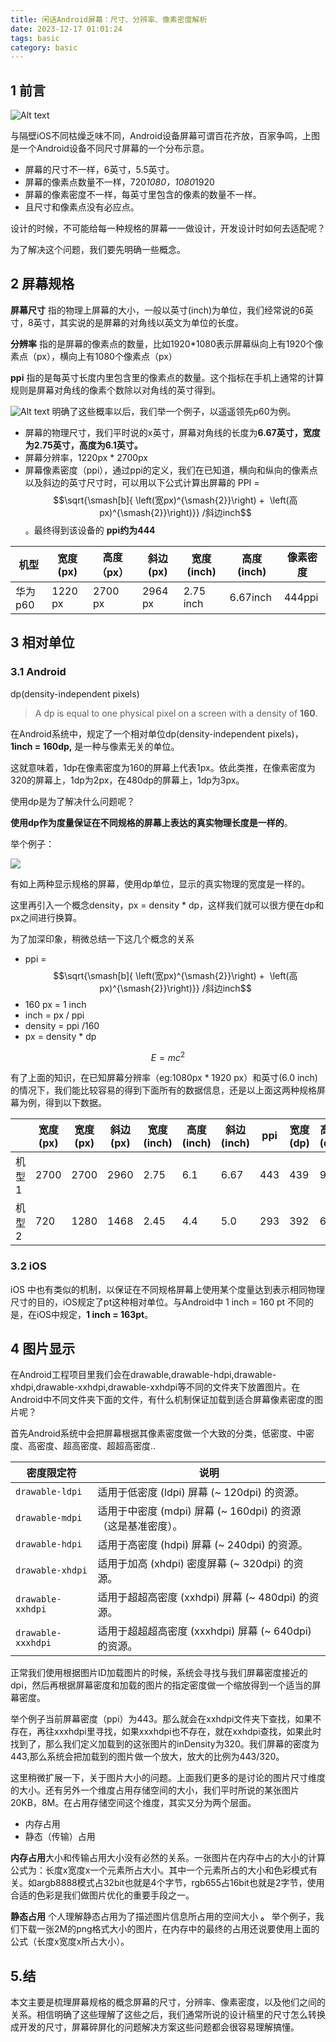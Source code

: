 ```yaml
---
title: 闲话Android屏幕：尺寸、分辨率、像素密度解析
date: 2023-12-17 01:01:24
tags: basic
category: basic
---
```

## 1 前言

![Alt text](/images/001_title.png)

与隔壁iOS不同枯燥乏味不同，Android设备屏幕可谓百花齐放，百家争鸣，上图是一个Android设备不同尺寸屏幕的一个分布示意。

-   屏幕的尺寸不一样，6英寸，5.5英寸。
-   屏幕的像素点数量不一样，720*1080，1080*1920
-   屏幕的像素密度不一样，每英寸里包含的像素的数量不一样。
-   且尺寸和像素点没有必应点。

设计的时候，不可能给每一种规格的屏幕一一做设计，开发设计时如何去适配呢？

为了解决这个问题，我们要先明确一些概念。

## 2 屏幕规格

**屏幕尺寸** 指的物理上屏幕的大小，一般以英寸(inch)为单位，我们经常说的6英寸，8英寸，其实说的是屏幕的对角线以英文为单位的长度。

**分辨率** 指的是屏幕的像素点的数量，比如1920*1080表示屏幕纵向上有1920个像素点（px），横向上有1080个像素点（px）

**ppi** 指的是每英寸长度内里包含里的像素点的数量。这个指标在手机上通常的计算规则是屏幕对角线的像素个数除以对角线的英寸得到。

![Alt text](/images/001_1280X1280.png)
明确了这些概率以后，我们举一个例子，以遥遥领先p60为例。

-   屏幕的物理尺寸，我们平时说的x英寸，屏幕对角线的长度为**6.67英寸，宽度为2.75英寸，高度为6.1英寸。**
-   屏幕分辨率，1220px * 2700px
-   屏幕像素密度（ppi），通过ppi的定义，我们在已知道，横向和纵向的像素点以及斜边的英寸尺寸时，可以用以下公式计算出屏幕的 PPI = $$\sqrt{\smash[b]{ \left(宽px)^{\smash{2}}\right) +  \left(高px)^{\smash{2}}\right)}} /斜边inch$$。最终得到该设备的 **ppi约为444**

| 机型    | 宽度(px)  | 高度（px）  | 斜边(px)  | 宽度(inch)  | 高度(inch) | 像素密度   |
| ----- | ------- | ------- | ------- | --------- | -------- | ------ |
| 华为p60 | 1220 px | 2700 px | 2964 px | 2.75 inch | 6.67inch | 444ppi |

## 3 相对单位

### 3.1 Android

dp(density-independent pixels)

> A dp is equal to one physical pixel on a screen with a density of **160**.

在Android系统中，规定了一个相对单位dp(density-independent pixels)，**1inch = 160dp,** 是一种与像素无关的单位。

这就意味着，1dp在像素密度为160的屏幕上代表1px。依此类推，在像素密度为320的屏幕上，1dp为2px，在480dp的屏幕上，1dp为3px。

使用dp是为了解决什么问题呢？

**使用dp作为度量保证在不同规格的屏幕上表达的真实物理长度是一样的**。

举个例子：

![](/images/001_03.png)

有如上两种显示规格的屏幕，使用dp单位，显示的真实物理的宽度是一样的。

这里再引入一个概念density，px = density * dp，这样我们就可以很方便在dp和px之间进行换算。

为了加深印象，稍微总结一下这几个概念的关系

-   ppi = $$\sqrt{\smash[b]{ \left(宽px)^{\smash{2}}\right) +  \left(高px)^{\smash{2}}\right)}} /斜边inch$$
-   160 px = 1 inch
-   inch = px / ppi
-   density = ppi /160
-   px = density * dp


$$
E = mc^2
$$

有了上面的知识，在已知屏幕分辨率（eg:1080px * 1920 px）和英寸(6.0 inch)的情况下，我们能比较容易的得到下面所有的数据信息，还是以上面这两种规格屏幕为例，得到以下数据。

|     | 宽度(px) | 宽度(px) | 斜边(px) | 宽度(inch) | 高度(inch) | 斜边(inch) | ppi | 宽度(dp) | 高度(dp) |
| --- | ------ | ------ | ------ | -------- | -------- | -------- | --- | ------ | ------ |
| 机型1 | 2700   | 2700   | 2960   | 2.75     | 6.1      | 6.67     | 443 | 439    | 973    |
| 机型2 | 720    | 1280   | 1468   | 2.45     | 4.4      | 5.0      | 293 | 392    | 697    |

  


### 3.2 iOS

iOS 中也有类似的机制，以保证在不同规格屏幕上使用某个度量达到表示相同物理尺寸的目的，iOS规定了pt这种相对单位。与Android中 1 inch = 160 pt 不同的是，在iOS中规定，**1 inch = 163pt**。

  


  


## 4 图片显示

在Android工程项目里我们会在drawable,drawable-hdpi,drawable-xhdpi,drawable-xxhdpi,drawable-xxhdpi等不同的文件夹下放置图片。在Android中不同文件夹下面的文件，有什么机制保证加载到适合屏幕像素密度的图片呢？

首先Android系统中会把屏幕根据其像素密度做一个大致的分类，低密度、中密度、高密度、超高密度、超超高密度..

| 密度限定符              | 说明                                        |
| ------------------ | ----------------------------------------- |
| `drawable-ldpi`    | 适用于低密度 (ldpi) 屏幕 (~ 120dpi) 的资源。         |
| `drawable-mdpi`    | 适用于中密度 (mdpi) 屏幕 (~ 160dpi) 的资源（这是基准密度）。 |
| `drawable-hdpi`    | 适用于高密度 (hdpi) 屏幕 (~ 240dpi) 的资源。         |
| `drawable-xhdpi`   | 适用于加高 (xhdpi) 密度屏幕 (~ 320dpi) 的资源。       |
| `drawable-xxhdpi`  | 适用于超超高密度 (xxhdpi) 屏幕 (~ 480dpi) 的资源。     |
| `drawable-xxxhdpi` | 适用于超超超高密度 (xxxhdpi) 屏幕 (~ 640dpi) 的资源。   |

正常我们使用根据图片ID加载图片的时候，系统会寻找与我们屏幕密度接近的dpi，然后再根据屏幕密度和加载的图片的指定密度做一个缩放得到一个适当的屏幕密度。

举个例子当前屏幕密度（ppi）为443。那么就会在xxhdpi文件夹下查找，如果不存在，再往xxxhdpi里寻找，如果xxxhdpi也不存在，就在xxhdpi查找，如果此时找到了，那么我们定义加载到的这张图片的inDensity为320。我们屏幕的密度为443,那么系统会把加载到的图片做一个放大，放大的比例为443/320。 

这里稍微扩展一下，关于图片大小的问题。上面我们更多的是讨论的图片尺寸维度的大小。还有另外一个维度占用存储空间的大小，我们平时所说的某张图片20KB，8M。在占用存储空间这个维度，其实又分为两个层面。

-   内存占用
-   静态（传输）占用

**内存占用**大小和传输占用大小没有必然的关系。一张图片在内存中占的大小的计算公式为：长度x宽度x一个元素所占大小。其中一个元素所占的大小和色彩模式有关。如argb8888模式占32bit也就是4个字节，rgb655占16bit也就是2字节，使用合适的色彩是我们做图片优化的重要手段之一。

**静态占用** 个人理解静态占用为了描述图片信息所占用的空间大小 **。** 举个例子，我们下载一张2M的png格式大小的图片，在内存中的最终的占用还说要使用上面的公式（长度x宽度x所占大小）。

## 5.结

本文主要是梳理屏幕规格的概念屏幕的尺寸，分辨率、像素密度，以及他们之间的关系。相信明确了这些理解了这些之后，我们通常所说的设计稿里的尺寸怎么转换成开发的尺寸，屏幕碎屏化的问题解决方案这些问题都会很容易理解搞懂。